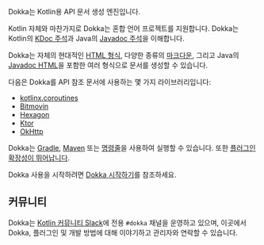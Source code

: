 [//]: # (title: 소개)

Dokka는 Kotlin용 API 문서 생성 엔진입니다.

Kotlin 자체와 마찬가지로 Dokka는 혼합 언어 프로젝트를 지원합니다. Dokka는 Kotlin의
[KDoc 주석](https://kotlinlang.org/docs/kotlin-doc.html#kdoc-syntax)과 Java의
[Javadoc 주석](https://www.oracle.com/technical-resources/articles/java/javadoc-tool.html)을 이해합니다.

Dokka는 자체의 현대적인 [HTML 형식](dokka-html.md), 다양한 종류의 [마크다운](dokka-markdown.md), 그리고 Java의 [Javadoc HTML](dokka-javadoc.md)을 포함한 여러 형식으로 문서를 생성할 수 있습니다.

다음은 Dokka를 API 참조 문서에 사용하는 몇 가지 라이브러리입니다:

*   [kotlinx.coroutines](https://kotlinlang.org/api/kotlinx.coroutines/)
*   [Bitmovin](https://cdn.bitmovin.com/player/android/3/docs/index.html)
*   [Hexagon](https://hexagontk.com/stable/api/)
*   [Ktor](https://api.ktor.io/)
*   [OkHttp](https://square.github.io/okhttp/5.x/okhttp/okhttp3/)

Dokka는 [Gradle](dokka-gradle.md), [Maven](dokka-maven.md) 또는 [명령줄](dokka-cli.md)을 사용하여 실행할 수 있습니다. 또한
[플러그인 확장성이 뛰어납니다](dokka-plugins.md).

Dokka 사용을 시작하려면 [Dokka 시작하기](dokka-get-started.md)를 참조하세요.

## 커뮤니티

Dokka는 [Kotlin 커뮤니티 Slack](https://kotl.in/slack)에 전용 `#dokka` 채널을 운영하고 있으며, 이곳에서 Dokka, 플러그인 및 개발 방법에 대해 이야기하고 관리자와 연락할 수 있습니다.